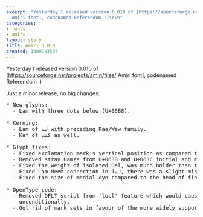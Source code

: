 ```yaml
---
excerpt: "Yesterday I released version 0.010 of [https://sourceforge.net/projects/amiri/files/
  Amiri font], codenamed Referendum :)\r\n"
categories:
- fonts
- amiri
layout: story
title: Amiri 0.010
created: 1300743597
---
```

Yesterday I released version 0.010 of [https://sourceforge.net/projects/amiri/files/ Amiri font], codenamed Referendum :)
<!--break-->
Just a minor release, no big changes:
<pre>
* New glyphs:
  - Lam with three dots below (U+06B8).

* Kerning:
  - Lam of له with preceding Raa/Waw family.
  - Kaf of كتب as well.

* Glyph fixes:
  - Fixed exclamation mark's vertical position as compared to question mark.
  - Removed stray Hamza from U+063B and U+063C initial and medial forms.
  - Fixed the weight of isolated Dal, was much bolder than the rest of the font.
  - Fixed Lam Meem connection in لما, there was a slight mismatch.
  - Fixed the size of medial Ayn compared to the head of final one.

* OpenType code:
  - Removed DFLT script from 'locl' feature which would cause it to be on
    unconditionally.
  - Got rid of mark sets in favour of the more widely supported mark classes.
</pre>
